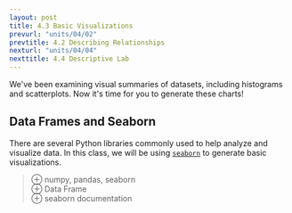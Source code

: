 ```yaml
---
layout: post
title: 4.3 Basic Visualizations
prevurl: "units/04/02"
prevtitle: 4.2 Describing Relationships
nexturl: "units/04/04"
nexttitle: 4.4 Descriptive Lab
---
```

We've been examining visual summaries of datasets, including histograms and scatterplots. Now it's time for you to generate these charts!

## Data Frames and Seaborn
There are several Python libraries commonly used to help analyze and visualize data. In this class, we will be using [`seaborn`](https://seaborn.pydata.org/) to generate basic visualizations.

> ⊕ numpy, pandas, seaborn  
> ⊕ Data Frame  
> ⊕ seaborn documentation  

